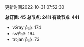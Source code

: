 更新时间2022-10-31 07:52:30

**总订阅: 45**
**总节点: 2411**
**有效节点: 441**
- v2ray节点: 174
- ss节点: 194
- trojan节点: 73
